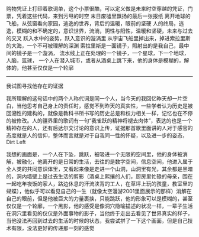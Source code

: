 购物凭证上打印着歌词单，这个小票很酷，可以定义做是未来时空穿越的凭证，门票，凭着这些代码，来到污甩的时空
末日废墟里飘扬的最后一张报纸
离开地球的飞船，从弦窗看向家园，逃逸的世界，背后的温暖，眼前的坚硬
人的终局，逃逸，模糊的和不确定的，意识世界，流淌，阴性与阳性，温暖和坚硬，未来与过去的交叉
跃入水中的姿势，跃入意识的漩涡里
从宇宙飞船里掉出来，掉进索拉里斯的大海，一个不可被理解的深渊
索拉里斯是一面镜子，照射出的是我自己，最中间的镜子是一个漩涡，
流水线上正在处理的一个镜子，一个星球，下一个地球，人脑，篮球，
一个人在潜入城市，或者从酒桌上跳下来，他的身体是模糊的，解体的，他甚至仅仅是一个轮廓


---


我试图寻找他存在的证据

我所理解的这句话中的两个人称代词是同一个人，当今天的我回忆昨天却一片空白，当他思考自己身上的责任时，感觉不到昨天的真实性，一些学者认为历史是被回溯性的建构的，就像是教科书所书写的历史总是和权力相关一样，记忆也在不停的被修改。人的疆界里的歌词有一句“我雀跃的精神将褪去肉体”，表达的也是一个精神存在的人，还有后达尔文讨论的意识上传，证据那首歌里面讲的人对于感官的态度就是人的信仰，整体而言就是对于自我同一性的怀疑，以及进一步的姿态，Dirt Left




我想的画面是，一个人在下坠，跳跃，被吸进一个无限的空间里，他的身体被消解，被融化，他离开的是日常的生活，去往的是数字空间，信息空间，他进入属于全人类的共同意识体里，又看起来像是走进一个山洞，山洞里有光，其余都是黑暗的，洞内墙壁上是过去生活的剪影（酒桌上熙攘的人们，厨房里忙碌的母亲，围在一起吃年夜饭的家人，路边休息的汗流浃背的工人，在草坪上玩的孩童，教室里的蝴蝶），他似乎可以看见自己的一生（就像太空漫游2001里面展示的那样）消解在自己的眼前，但是他被巨大的力量裹挟，只能跳跃，他的形象可以是模糊的，甚至仅仅是一个轮廓，一个黑影，他的感受是像洞穴隐喻描述的状况一样，一辈子生活在洞穴里看见的仅仅是外面事物的影子，当他终于走出去看见了世界真实的样子，当他没法再回到过去的生活的时候的状态，我尝试拼了一下这个画面，但是自己技术有限，没法更好的传递那一刻的感觉